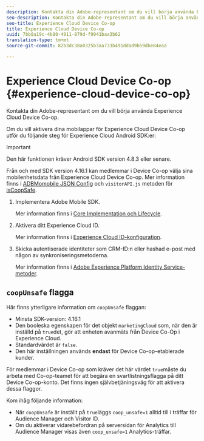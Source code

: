 ```yaml
---
description: Kontakta din Adobe-representant om du vill börja använda Experience Cloud Device Co-op.
seo-description: Kontakta din Adobe-representant om du vill börja använda Experience Cloud Device Co-op.
seo-title: Experience Cloud Device Co-op
title: Experience Cloud Device Co-op
uuid: 7bb8a19c-4b80-4911-879d-f9941baa3b62
translation-type: tm+mt
source-git-commit: 82b3dc38a0325b3aa733b491ddad9b59dbe84eaa

---
```



# Experience Cloud Device Co-op {#experience-cloud-device-co-op}

Kontakta din Adobe-representant om du vill börja använda Experience Cloud Device Co-op.

Om du vill aktivera dina mobilappar för Experience Cloud Device Co-op utför du följande steg för Experience Cloud Android SDK:er:

>[!IMPORTANT]
>
>Den här funktionen kräver Android SDK version 4.8.3 eller senare.

Från och med SDK version 4.16.1 kan medlemmar i Device Co-op välja sina mobilenhetsdata från Experience Cloud Device Co-op. Mer information finns i [ADBMomobile JSON Config](/help/android/configuration/json-config/json-config.md) och `visitorAPI.js` metoden för [isCoopSafe](https://docs.adobe.com/content/help/en/id-service/using/id-service-api/configurations/coopsafe.html).

1. Implementera Adobe Mobile SDK.

   Mer information finns i [Core Implementation och Lifecycle](/help/android/getting-started/dev-qs.md).
1. Aktivera ditt Experience Cloud ID.

   Mer information finns i [Experience Cloud ID-konfiguration](/help/android/c-marketing-cloud/mcvid.md).
1. Skicka autentiserade identiteter som CRM-ID:n eller hashad e-post med någon av synkroniseringsmetoderna.

   Mer information finns i [Adobe Experience Platform Identity Service-metoder](/help/android/c-marketing-cloud/mc-methods.md).

## `coopUnsafe` flagga

Här finns ytterligare information om `coopUnsafe` flaggan:

* Minsta SDK-version: 4.16.1
* Den booleska egenskapen för det objekt `marketingCloud` som, när den är inställd på `true`det, gör att enheten avanmäts från Device Co-Op i Experience Cloud.
* Standardvärdet är `false`.
* Den här inställningen används **endast** för Device Co-op-etablerade kunder.

För medlemmar i Device Co-op som kräver det här värdet `true`måste du arbeta med Co-op-teamet för att begära en svartlistningsflagga på ditt Device Co-op-konto. Det finns ingen självbetjäningsväg för att aktivera dessa flaggor.

Kom ihåg följande information:

* När `coopUnsafe` är inställt på `true`läggs `coop_unsafe=1` alltid till i träffar för Audience Manager och Visitor ID.
* Om du aktiverar vidarebefordran på serversidan för Analytics till Audience Manager visas även `coop_unsafe=1` Analytics-träffar.